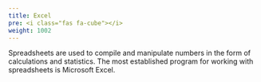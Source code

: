 ```yaml
---
title: Excel
pre: <i class="fas fa-cube"></i>
weight: 1002
---
```


Spreadsheets are used to compile and manipulate numbers in the form of
calculations and statistics. The most established program for working with
spreadsheets is Microsoft Excel.
